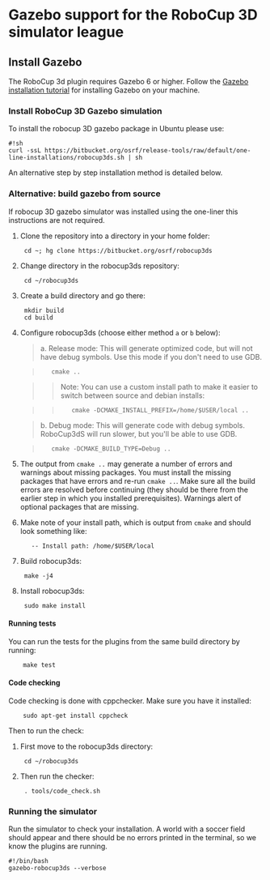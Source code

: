 # Gazebo support for the RoboCup 3D simulator league #

## Install Gazebo

The RoboCup 3d plugin requires Gazebo 6 or higher. Follow the [Gazebo installation tutorial](http://gazebosim.org/tutorials?tut=install_ubuntu&cat=install) for installing Gazebo on your machine.

### Install RoboCup 3D Gazebo simulation

To install the robocup 3D gazebo package in Ubuntu please use:

```
#!sh
curl -ssL https://bitbucket.org/osrf/release-tools/raw/default/one-line-installations/robocup3ds.sh | sh
```
An alternative step by step installation method is detailed below.

### Alternative: build gazebo from source

If robocup 3D gazebo simulator was installed using the one-liner this instructions
are not required.

1. Clone the repository into a directory in your home folder:

        cd ~; hg clone https://bitbucket.org/osrf/robocup3ds

1. Change directory in the robocup3ds repository:

        cd ~/robocup3ds

1. Create a build directory and go there:

        mkdir build
        cd build

1. Configure robocup3ds (choose either method `a` or `b` below):

    > a. Release mode: This will generate optimized code, but will not have
    debug symbols. Use this mode if you don't need to use GDB.

    >        cmake ..


    >> Note: You can use a custom install path to make it easier to switch
    between source and debian installs:

    >>        cmake -DCMAKE_INSTALL_PREFIX=/home/$USER/local ..

    > b. Debug mode: This will generate code with debug symbols. RoboCup3dS will
    run slower, but you'll be able to use GDB.

    >        cmake -DCMAKE_BUILD_TYPE=Debug ..

1. The output from `cmake ..` may generate a number of errors and warnings
about missing packages. You must install the missing packages that have errors
and re-run `cmake ..`. Make sure all the build errors are resolved before
continuing (they should be there from the earlier step in which you installed
prerequisites). Warnings alert of optional packages that are missing.

1. Make note of your install path, which is output from `cmake` and should look something like:

          -- Install path: /home/$USER/local

1. Build robocup3ds:

        make -j4

1. Install robocup3ds:

        sudo make install


#### Running tests

You can run the tests for the plugins from the same build directory by running:

        make test

#### Code checking

Code checking is done with cppchecker. Make sure you have it installed:

        sudo apt-get install cppcheck

Then to run the check:

1. First move to the robocup3ds directory:

        cd ~/robocup3ds

1. Then run the checker:

        . tools/code_check.sh

### Running the simulator

Run the simulator to check your installation. A world with a soccer field
should appear and there should be no errors printed in the terminal, so we know
the plugins are running.

```
#!/bin/bash
gazebo-robocup3ds --verbose
```
